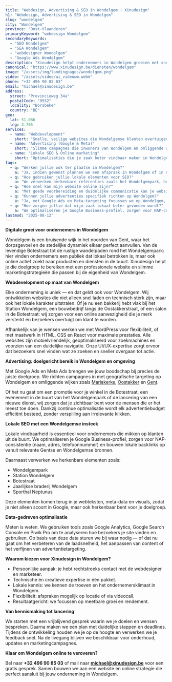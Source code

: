 ```yaml
---
title: "Webdesign, Advertising & SEO in Wondelgem | Xinudesign"
h1: "Webdesign, Advertising & SEO in Wondelgem"
slug: "wondelgem"
city: "Wondelgem"
province: "Oost-Vlaanderen"
primaryKeyword: "webdesign Wondelgem"
secondaryKeywords:
  - "SEO Wondelgem"
  - "SEA Wondelgem"
  - "webdesigner Wondelgem"
  - "Google Ads Wondelgem"
description: "Xinudesign helpt ondernemers in Wondelgem groeien met snelle websites, doelgerichte advertentiecampagnes en lokale SEO-strategieën die inspelen op de troeven van de wijk."
canonical: "https://www.xinudesign.be/diensten/wondelgem"
image: "/assets/img/landingpages/wondelgem.png"
video: "/assets/video/ai_videowm.webm"
phone: "+32 496 90 85 03"
email: "michael@xinudesign.be"
address:
  street: "Provincieweg 34a"
  postalCode: "9552"
  locality: "Borsbeke"
  country: "BE"
geo:
  lat: 51.086
  lng: 3.705
services:
  - name: "Webdevelopment"
    short: "Snelle, veilige websites die Wondelgemse klanten overtuigen en converteren."
  - name: "Advertising (Google & Meta)"
    short: "Slimme campagnes die inwoners van Wondelgem en omliggende wijken gericht bereiken."
  - name: "Lokale SEO & Online marketing"
    short: "Optimalisaties die je zaak beter vindbaar maken in Wondelgem en omgeving."
faqs:
  - q: "Werken jullie ook ter plaatse in Wondelgem?"
    a: "Ja, indien gewenst plannen we een afspraak in Wondelgem of in naburige wijken zoals [Mariakerke](/diensten/mariakerke), [Oostakker](/diensten/oostakker) en [Gent](/diensten/gent), maar online meetings zijn ook mogelijk voor snelle opvolging."
  - q: "Hoe gebruiken jullie lokale elementen voor SEO?"
    a: "We verwerken herkenbare referenties zoals het Wondelgempark, het trein- en tramstation, en evenementen zoals de jaarlijkse braderij in teksten, meta-data en visuals."
  - q: "Hoe snel kan mijn website online zijn?"
    a: "Met goede voorbereiding en duidelijke communicatie kan je website doorgaans binnen 2 tot 4 weken live gaan."
  - q: "Kunnen jullie advertenties specifiek richten op Wondelgem?"
    a: "Ja, met Google Ads en Meta-targeting focussen we op Wondelgem, omliggende deelgemeenten en specifieke doelgroepen binnen Gent."
  - q: "Hoe zorgen jullie dat mijn zaak lokaal beter gevonden wordt?"
    a: "We optimaliseren je Google Business-profiel, zorgen voor NAP-consistentie en bouwen lokale backlinks rond zoekwoorden zoals 'webdesigner Wondelgem'."
lastmod: "2025-08-12"
---
```


**Digitale groei voor ondernemers in Wondelgem**

Wondelgem is een bruisende wijk in het noorden van Gent, waar het dorpsgevoel en de stedelijke dynamiek elkaar perfect aanvullen. Van de levendige Botestraat tot de rustige wandelpaden rond het Wondelgempark: hier vinden ondernemers een publiek dat lokaal betrokken is, maar ook online actief zoekt naar producten en diensten in de buurt. Xinudesign helpt je die doelgroep te bereiken met een professionele website en slimme marketingstrategieën die passen bij de eigenheid van Wondelgem.

**Webdevelopment op maat van Wondelgem**

Elke onderneming is uniek — en dat geldt ook voor Wondelgem. Wij ontwikkelen websites die niet alleen snel laden en technisch sterk zijn, maar ook het lokale karakter uitstralen. Of je nu een bakkerij hebt vlak bij het Station Wondelgem, een bouwbedrijf langs de Oostakkerstraat, of een salon in de Botestraat: wij zorgen voor een online aanwezigheid die je merk versterkt én bezoekers overtuigt om klant te worden.

Afhankelijk van je wensen werken we met WordPress voor flexibiliteit, of met maatwerk in HTML, CSS en React voor maximale prestaties. Alle websites zijn mobielvriendelijk, geoptimaliseerd voor zoekmachines en voorzien van een duidelijke navigatie. Onze UI/UX-expertise zorgt ervoor dat bezoekers snel vinden wat ze zoeken en sneller overgaan tot actie.

**Advertising: doelgericht bereik in Wondelgem en omgeving**

Met Google Ads en Meta Ads brengen we jouw boodschap bij precies de juiste doelgroep. We richten campagnes in met geografische targeting op Wondelgem en omliggende wijken zoals [Mariakerke](/diensten/mariakerke), [Oostakker](/diensten/oostakker) en [Gent](/diensten/gent).

Of het nu gaat om een promotie voor je winkel in de Botestraat, een evenement in de buurt van het Wondelgempark of de lancering van een nieuwe dienst, wij zorgen dat je zichtbaar bent voor de mensen die er het meest toe doen. Dankzij continue optimalisatie wordt elk advertentiebudget efficiënt besteed, zonder verspilling aan irrelevante klikken.

**Lokale SEO met een Wondelgemse insteek**

Lokale vindbaarheid is essentieel voor ondernemers die mikken op klanten uit de buurt. We optimaliseren je Google Business-profiel, zorgen voor NAP-consistentie (naam, adres, telefoonnummer) en bouwen lokale backlinks op vanuit relevante Gentse en Wondelgemse bronnen.

Daarnaast verwerken we herkenbare elementen zoals:

- Wondelgempark
- Station Wondelgem
- Botestraat
- Jaarlijkse braderij Wondelgem
- Sporthal Neptunus

Deze elementen komen terug in je webteksten, meta-data en visuals, zodat je niet alleen scoort in Google, maar ook herkenbaar bent voor je doelgroep.

**Data-gedreven optimalisatie**

Meten is weten. We gebruiken tools zoals Google Analytics, Google Search Console en Piwik Pro om te analyseren hoe bezoekers je site vinden en gebruiken. Op basis van deze data sturen we bij waar nodig — of dat nu gaat om het verbeteren van de laadsnelheid, het aanpassen van content of het verfijnen van advertentietargeting.

**Waarom kiezen voor Xinudesign in Wondelgem?**

- Persoonlijke aanpak: je hebt rechtstreeks contact met de webdesigner en marketeer.
- Technische én creatieve expertise in één pakket.
- Lokale kennis: we kennen de troeven en het ondernemersklimaat in Wondelgem.
- Flexibiliteit: afspraken mogelijk op locatie of via videocall.
- Resultaatgericht: we focussen op meetbare groei en rendement.

**Van kennismaking tot lancering**

We starten met een vrijblijvend gesprek waarin we je doelen en wensen bespreken. Daarna maken we een plan met duidelijke stappen en deadlines. Tijdens de ontwikkeling houden we je op de hoogte en verwerken we je feedback snel. Na de livegang blijven we beschikbaar voor onderhoud, updates en marketingcampagnes.

**Klaar om Wondelgem online te veroveren?**

Bel naar **+32 496 90 85 03** of mail naar **[michael@xinudesign.be](mailto:michael@xinudesign.be)** voor een gratis gesprek. Samen bouwen we aan een website en online strategie die perfect aansluit bij jouw onderneming in Wondelgem.
